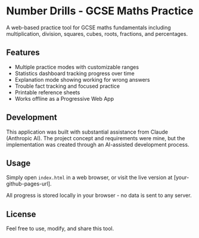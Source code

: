 # Number Drills - GCSE Maths Practice

A web-based practice tool for GCSE maths fundamentals including multiplication, division, squares, cubes, roots, fractions, and percentages.

## Features
- Multiple practice modes with customizable ranges
- Statistics dashboard tracking progress over time
- Explanation mode showing working for wrong answers
- Trouble fact tracking and focused practice
- Printable reference sheets
- Works offline as a Progressive Web App

## Development
This application was built with substantial assistance from Claude (Anthropic AI). The project concept and requirements were mine, but the implementation was created through an AI-assisted development process.

## Usage
Simply open `index.html` in a web browser, or visit the live version at [your-github-pages-url].

All progress is stored locally in your browser - no data is sent to any server.

## License
Feel free to use, modify, and share this tool.

